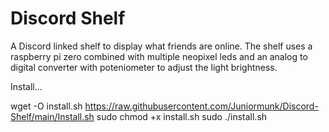 # Discord Shelf
 A Discord linked shelf to display what friends are online. The shelf uses a raspberry pi zero combined with multiple neopixel leds and an analog to digital converter with poteniometer to adjust the light brightness.


Install...

wget -O install.sh https://raw.githubusercontent.com/Juniormunk/Discord-Shelf/main/Install.sh
sudo chmod +x install.sh
sudo ./install.sh
